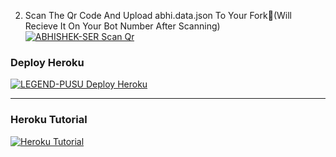 2. Scan The Qr Code And Upload abhi.data.json To Your Fork🎯(Will Recieve It On Your Bot Number After Scanning)
    <br>
<a href="https://replit.com/@Abhibro1223344/ABHISHEK-SER-Bot-Qr-Code-Generator?v=1"><img title="ABHISHEK-SER Scan Qr" src="https://img.shields.io/badge/SCAN QR CODE-h?color=black&style=for-the-badge&logo=msi"></a>



### Deploy Heroku 

<a href="https://heroku.com/deploy?template=https://github.com/onenonlybotz/WhatsApp-Userbot/"><img title="LEGEND-PUSU Deploy Heroku" src="https://img.shields.io/badge/DEPLOY HEROKU-h?color=black&style=for-the-badge&logo=heroku"></a>

---
### Heroku Tutorial

<a href="https://youtu.be/IzFaOiOsVJM"><img title="Heroku Tutorial" src="https://img.shields.io/badge/Heroku Tutorial-h?color=black&style=for-the-badge&logo=heroku"></a>

